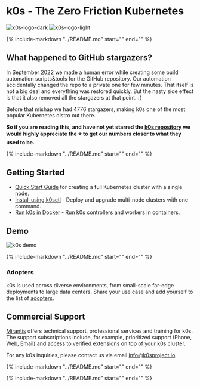 # k0s - The Zero Friction Kubernetes

<!-- When changing this file, consider to change ../README.md, too! -->

![k0s-logo-dark](img/k0s-logo-full-color-dark.svg#only-dark)
![k0s-logo-light](img/k0s-logo-full-color-light.svg#only-light)

{%
    include-markdown "../README.md"
    start="<!-- Start Overview -->"
    end="<!-- End Overview -->"
%}

## What happened to GitHub stargazers?

In September 2022 we made a human error while creating some build automation scripts&tools for the GitHub repository. Our automation accidentally changed the repo to a private one for few minutes. That itself is not a big deal and everything was restored quickly. But the nasty side effect is that it also removed all the stargazers at that point. :(

Before that mishap we had 4776 stargazers, making k0s one of the most popular Kubernetes distro out there.

**So if you are reading this, and have not yet starred the [k0s repository](https://github.com/k0sproject/k0s/) we would highly appreciate the :star: to get our numbers closer to what they used to be.**

{%
    include-markdown "../README.md"
    start="<!-- Start Key Features -->"
    end="<!-- End Key Features -->"
%}

## Getting Started

- [Quick Start Guide](install.md) for creating a full Kubernetes cluster with a single node.
- [Install using k0sctl](k0sctl-install.md) - Deploy and upgrade multi-node clusters with one command.
- [Run k0s in Docker](k0s-in-docker.md) - Run k0s controllers and workers in containers.

## Demo

![k0s demo](img/k0s_demo.gif)

{%
    include-markdown "../README.md"
    start="<!-- Start Join the Community -->"
    end="<!-- End Join the Community -->"
%}

<!-- Copied over from "Join the Community" because rewriting the link won't work here. -->
### Adopters

k0s is used across diverse environments, from small-scale far-edge deployments
to large data centers. Share your use case and add yourself to the list of
[adopters].

[adopters]: adopters.md

## Commercial Support

[Mirantis](https://www.mirantis.com/software/k0s/) offers technical support, professional services and training for k0s. The support subscriptions include, for example, prioritized support (Phone, Web, Email) and access to verified extensions on top of your k0s cluster.

For any k0s inquiries, please contact us via email [info@k0sproject.io](mailto:info@k0sproject.io).

{%
    include-markdown "../README.md"
    start="<!-- Start Motivation -->"
    end="<!-- End Motivation -->"
%}

{%
    include-markdown "../README.md"
    start="<!-- Start Scope -->"
    end="<!-- End Scope -->"
%}
